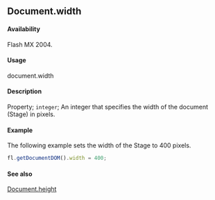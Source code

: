 ## Document.width

#### Availability

Flash MX 2004.

#### Usage

document.width

#### Description

Property; `integer`; An integer that specifies the width of the document (Stage) in pixels.

#### Example

The following example sets the width of the Stage to 400 pixels.

```javascript
fl.getDocumentDOM().width = 400;
```

#### See also

[Document.height](../Document_object/Document91.md)
